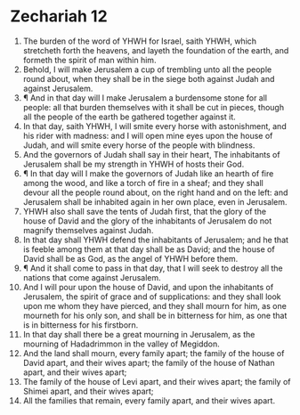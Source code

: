 ﻿# Zechariah 12
1. The burden of the word of YHWH for Israel, saith YHWH, which stretcheth forth the heavens, and layeth the foundation of the earth, and formeth the spirit of man within him. 
2. Behold, I will make Jerusalem a cup of trembling unto all the people round about, when they shall be in the siege both against Judah and against Jerusalem. 
3. ¶ And in that day will I make Jerusalem a burdensome stone for all people: all that burden themselves with it shall be cut in pieces, though all the people of the earth be gathered together against it. 
4. In that day, saith YHWH, I will smite every horse with astonishment, and his rider with madness: and I will open mine eyes upon the house of Judah, and will smite every horse of the people with blindness. 
5. And the governors of Judah shall say in their heart, The inhabitants of Jerusalem shall be my strength in YHWH of hosts their God. 
6. ¶ In that day will I make the governors of Judah like an hearth of fire among the wood, and like a torch of fire in a sheaf; and they shall devour all the people round about, on the right hand and on the left: and Jerusalem shall be inhabited again in her own place, even in Jerusalem. 
7. YHWH also shall save the tents of Judah first, that the glory of the house of David and the glory of the inhabitants of Jerusalem do not magnify themselves against Judah. 
8. In that day shall YHWH defend the inhabitants of Jerusalem; and he that is feeble among them at that day shall be as David; and the house of David shall be as God, as the angel of YHWH before them. 
9. ¶ And it shall come to pass in that day, that I will seek to destroy all the nations that come against Jerusalem. 
10. And I will pour upon the house of David, and upon the inhabitants of Jerusalem, the spirit of grace and of supplications: and they shall look upon me whom they have pierced, and they shall mourn for him, as one mourneth for his only son, and shall be in bitterness for him, as one that is in bitterness for his firstborn. 
11. In that day shall there be a great mourning in Jerusalem, as the mourning of Hadadrimmon in the valley of Megiddon. 
12. And the land shall mourn, every family apart; the family of the house of David apart, and their wives apart; the family of the house of Nathan apart, and their wives apart; 
13. The family of the house of Levi apart, and their wives apart; the family of Shimei apart, and their wives apart; 
14. All the families that remain, every family apart, and their wives apart. 
